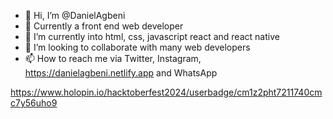 - 👋 Hi, I’m @DanielAgbeni
- 👀 Currently a front end web developer 
- 🌱 I’m currently into html, css, javascript react and react native 
- 💞️ I’m looking to collaborate with many web developers 
- 📫 How to reach me via Twitter, Instagram, https://danielagbeni.netlify.app and WhatsApp

https://www.holopin.io/hacktoberfest2024/userbadge/cm1z2pht7211740cmc7y56uho9

<!---
DanielAgbeni/DanielAgbeni is a ✨ special ✨ repository because its `README.md` (this file) appears on your GitHub profile.
You can click the Preview link to take a look at your changes.
--->
